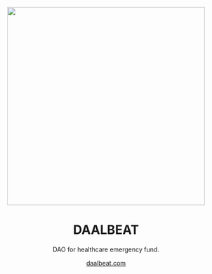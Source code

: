 <p align='center'>
  <img src="https://luna.nyc3.cdn.digitaloceanspaces.com/daalbeat/DaalBeatLogo.png" width=450>
  <h1 align='center'>DAALBEAT</h1>
</p>

<p align='center'>DAO for healthcare emergency fund.</p>

<p align='center'><a href="https://www.daalbeat.com">daalbeat.com</a></p>

